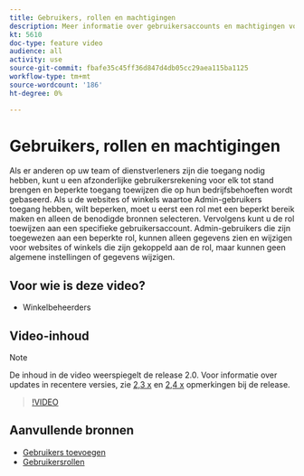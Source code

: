 ```yaml
---
title: Gebruikers, rollen en machtigingen
description: Meer informatie over gebruikersaccounts en machtigingen voor het beheren van toegang tot [!DNL Commerce] website en sla gegevens op in de beheerder.
kt: 5610
doc-type: feature video
audience: all
activity: use
source-git-commit: fbafe35c45ff36d847d4db05cc29aea115ba1125
workflow-type: tm+mt
source-wordcount: '186'
ht-degree: 0%

---
```



# Gebruikers, rollen en machtigingen

Als er anderen op uw team of dienstverleners zijn die toegang nodig hebben, kunt u een afzonderlijke gebruikersrekening voor elk tot stand brengen en beperkte toegang toewijzen die op hun bedrijfsbehoeften wordt gebaseerd. Als u de websites of winkels waartoe Admin-gebruikers toegang hebben, wilt beperken, moet u eerst een rol met een beperkt bereik maken en alleen de benodigde bronnen selecteren. Vervolgens kunt u de rol toewijzen aan een specifieke gebruikersaccount. Admin-gebruikers die zijn toegewezen aan een beperkte rol, kunnen alleen gegevens zien en wijzigen voor websites of winkels die zijn gekoppeld aan de rol, maar kunnen geen algemene instellingen of gegevens wijzigen.

## Voor wie is deze video?

- Winkelbeheerders

## Video-inhoud

>[!NOTE]
>
>De inhoud in de video weerspiegelt de release 2.0. Voor informatie over updates in recentere versies, zie [2,3 x](https://devdocs.magento.com/guides/v2.3/release-notes/bk-release-notes.html) en [2,4 x](https://devdocs.magento.com/guides/v2.4/release-notes/bk-release-notes.html) opmerkingen bij de release.

>[!VIDEO](https://video.tv.adobe.com/v/35788?quality=12&learn=on)

## Aanvullende bronnen

- [Gebruikers toevoegen](https://docs.magento.com/user-guide/system/permissions-users-all.html)
- [Gebruikersrollen](https://docs.magento.com/user-guide/system/permissions-user-roles.html)